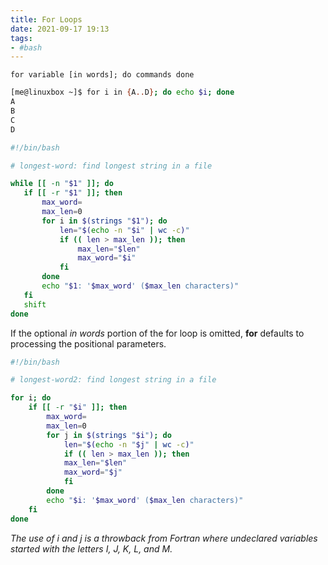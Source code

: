 ```yaml
---
title: For Loops
date: 2021-09-17 19:13
tags:
- #bash
---
```


`for variable [in words]; do commands done`

``` bash
[me@linuxbox ~]$ for i in {A..D}; do echo $i; done
A
B
C
D
```

``` bash
#!/bin/bash

# longest-word: find longest string in a file

while [[ -n "$1" ]]; do
   if [[ -r "$1" ]]; then
       max_word=
       max_len=0
       for i in $(strings "$1"); do
           len="$(echo -n "$i" | wc -c)"
           if (( len > max_len )); then
               max_len="$len"
               max_word="$i"
           fi
       done
       echo "$1: '$max_word' ($max_len characters)"
   fi
   shift
done
```

If the optional *in words* portion of the for loop is omitted,
**for** defaults to processing the positional parameters.

``` bash
#!/bin/bash

# longest-word2: find longest string in a file

for i; do
    if [[ -r "$i" ]]; then
        max_word=
        max_len=0
        for j in $(strings "$i"); do
            len="$(echo -n "$j" | wc -c)"
            if (( len > max_len )); then
            max_len="$len"
            max_word="$j"
            fi
        done
        echo "$i: '$max_word' ($max_len characters)"
    fi
done
```

*The use of i and j is a throwback from Fortran where undeclared
variables* *started with the letters I, J, K, L, and M.*
